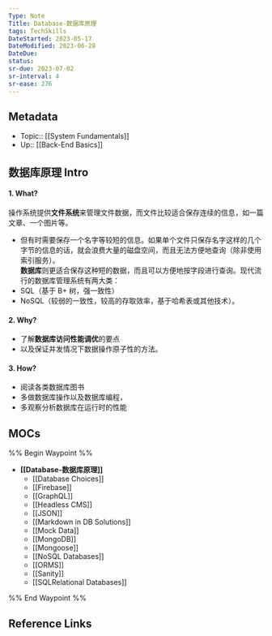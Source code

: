 ```yaml
---
Type: Note
Title: Database-数据库原理
tags: TechSkills
DateStarted: 2023-05-17
DateModified: 2023-06-28
DateDue: 
status:
sr-due: 2023-07-02
sr-interval: 4
sr-ease: 276
---
```

## Metadata
- Topic:: [[System Fundamentals]]
- Up:: [[Back-End Basics]]

## 数据库原理 Intro 
#### 1. What?
操作系统提供**文件系统**来管理文件数据，而文件比较适合保存连续的信息，如一篇文章、一个图片等。
- 但有时需要保存一个名字等较短的信息。如果单个文件只保存名字这样的几个字节的信息的话，就会浪费大量的磁盘空间，而且无法方便地查询（除非使用索引服务）。  
**数据库**则更适合保存这种短的数据，而且可以方便地按字段进行查询。现代流行的数据库管理系统有两大类：
- SQL（基于 B+ 树，强一致性）
- NoSQL（较弱的一致性，较高的存取效率，基于哈希表或其他技术）。  
#### 2. Why?
- 了解**数据库访问性能调优**的要点
- 以及保证并发情况下数据操作原子性的方法。
#### 3. How?
- 阅读各类数据库图书
- 多做数据库操作以及数据库编程，
- 多观察分析数据库在运行时的性能
## MOCs
%% Begin Waypoint %%
- **[[Database-数据库原理]]**
	- [[Database Choices]]
	- [[Firebase]]
	- [[GraphQL]]
	- [[Headless CMS]]
	- [[JSON]]
	- [[Markdown in DB Solutions]]
	- [[Mock Data]]
	- [[MongoDB]]
	- [[Mongoose]]
	- [[NoSQL Databases]]
	- [[ORMS]]
	- [[Sanity]]
	- [[SQLRelational Databases]]

%% End Waypoint %%
## Reference Links